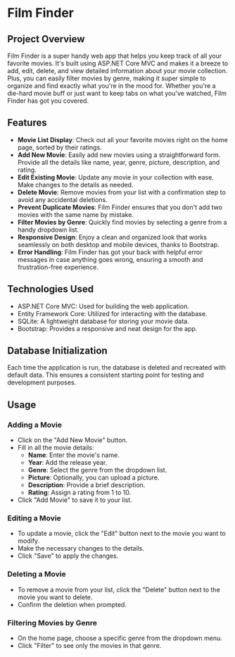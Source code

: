 # Film Finder

## Project Overview
Film Finder is a super handy web app that helps you keep track of all your favorite movies. It's built using ASP.NET Core MVC and makes it a breeze to add, edit, delete, and view detailed information about your movie collection. Plus, you can easily filter movies by genre, making it super simple to organize and find exactly what you're in the mood for. Whether you're a die-hard movie buff or just want to keep tabs on what you've watched, Film Finder has got you covered.

## Features
- **Movie List Display**: Check out all your favorite movies right on the home page, sorted by their ratings.
- **Add New Movie**: Easily add new movies using a straightforward form. Provide all the details like name, year, genre, picture, description, and rating.
- **Edit Existing Movie**: Update any movie in your collection with ease. Make changes to the details as needed.
- **Delete Movie**: Remove movies from your list with a confirmation step to avoid any accidental deletions.
- **Prevent Duplicate Movies**: Film Finder ensures that you don't add two movies with the same name by mistake.
- **Filter Movies by Genre**: Quickly find movies by selecting a genre from a handy dropdown list.
- **Responsive Design**: Enjoy a clean and organized look that works seamlessly on both desktop and mobile devices, thanks to Bootstrap.
- **Error Handling**: Film Finder has got your back with helpful error messages in case anything goes wrong, ensuring a smooth and frustration-free experience.

## Technologies Used
- ASP.NET Core MVC: Used for building the web application.
- Entity Framework Core: Utilized for interacting with the database.
- SQLite: A lightweight database for storing your movie data.
- Bootstrap: Provides a responsive and neat design for the app.

## Database Initialization
Each time the application is run, the database is deleted and recreated with default data. This ensures a consistent starting point for testing and development purposes.

## Usage

### Adding a Movie
- Click on the "Add New Movie" button.
- Fill in all the movie details:
  - **Name**: Enter the movie's name.
  - **Year**: Add the release year.
  - **Genre**: Select the genre from the dropdown list.
  - **Picture**: Optionally, you can upload a picture.
  - **Description**: Provide a brief description.
  - **Rating**: Assign a rating from 1 to 10.
- Click "Add Movie" to save it to your list.

### Editing a Movie
- To update a movie, click the "Edit" button next to the movie you want to modify.
- Make the necessary changes to the details.
- Click "Save" to apply the changes.

### Deleting a Movie
- To remove a movie from your list, click the "Delete" button next to the movie you want to delete.
- Confirm the deletion when prompted.

### Filtering Movies by Genre
- On the home page, choose a specific genre from the dropdown menu.
- Click "Filter" to see only the movies in that genre.

